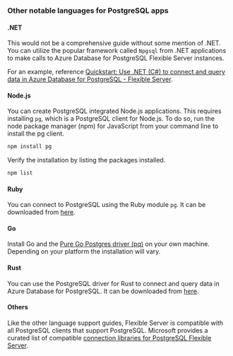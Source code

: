 ### Other notable languages for PostgreSQL apps

#### .NET

This would not be a comprehensive guide without some mention of .NET.  You can utilize the popular framework called `Npgsql` from .NET applications to make calls to Azure Database for PostgreSQL Flexible Server instances.

For an example, reference [Quickstart: Use .NET (C#) to connect and query data in Azure Database for PostgreSQL - Flexible Server](https://learn.microsoft.com/azure/postgresql/flexible-server/connect-csharp).

#### Node.js

You can create PostgreSQL integrated Node.js applications.  This requires installing `pg`, which is a PostgreSQL client for Node.js.  To do so, run the node package manager (npm) for JavaScript from your command line to install the pg client.

```Bash
npm install pg
```

Verify the installation by listing the packages installed.

```Bash
npm list
```

#### Ruby

You can connect to PostgreSQL using the Ruby module `pg`.  It can be downloaded from [here](https://rubygems.org/gems/pg/).

#### Go

Install Go and the [Pure Go Postgres driver (pq)](https://github.com/lib/pq) on your own machine. Depending on your platform the installation will vary.

#### Rust

 You can use the PostgreSQL driver for Rust to connect and query data in Azure Database for PostgreSQL. It can be downloaded from [here](https://github.com/sfackler/rust-postgres).

#### Others

Like the other language support guides, Flexible Server is compatible with all PostgreSQL clients that support PostgreSQL. Microsoft provides a curated list of compatible [connection libraries for PostgreSQL Flexible Server](https://learn.microsoft.com/azure/postgresql/flexible-server/concepts-connection-libraries).
